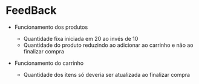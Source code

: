 # FeedBack

- Funcionamento dos produtos
  - Quantidade fixa iniciada em 20 ao invés de 10
  - Quantidade do produto reduzindo ao adicionar ao carrinho e não ao finalizar compra

- Funcionamento do carrinho
  - Quantidade dos itens só deveria ser atualizada ao finalizar compra